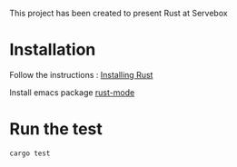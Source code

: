 This project has been created to present Rust at Servebox

# Installation

Follow the instructions : [Installing Rust](https://doc.rust-lang.org/book/installing-rust.html)

Install emacs package [rust-mode](https://github.com/rust-lang/rust-mode)

# Run the test

```
cargo test
```